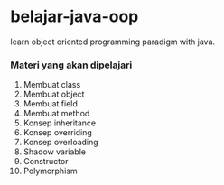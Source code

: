 # belajar-java-oop
learn object oriented programming paradigm with java.

### Materi yang akan dipelajari
1. Membuat class
2. Membuat object
3. Membuat field
4. Membuat method
5. Konsep inheritance
6. Konsep overriding
7. Konsep overloading
8. Shadow variable
9. Constructor
10. Polymorphism

